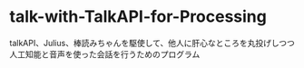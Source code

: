 # talk-with-TalkAPI-for-Processing
talkAPI、Julius、棒読みちゃんを駆使して、他人に肝心なところを丸投げしつつ人工知能と音声を使った会話を行うためのプログラム
